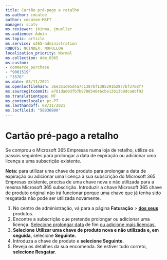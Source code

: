 ```yaml
---
title: Cartão pré-pago a retalho
ms.author: cmcatee
author: cmcatee-MSFT
manager: scotv
ms.reviewer: jkinma, jmueller
ms.audience: Admin
ms.topic: article
ms.service: o365-administration
ROBOTS: NOINDEX, NOFOLLOW
localization_priority: Normal
ms.collection: Adm_O365
ms.custom:
- commerce_purchase
- "9001519"
- "3576"
ms.date: 08/11/2021
ms.openlocfilehash: 36e351d95d4a7c1387bf1385291b2977bf3768f7
ms.sourcegitcommit: e781da003fb7b878854846cbe12b13b9dca8df92
ms.translationtype: MT
ms.contentlocale: pt-PT
ms.lasthandoff: 08/31/2021
ms.locfileid: "58836800"
---
```

# <a name="retail-prepaid-card"></a>Cartão pré-pago a retalho

Se comprou o Microsoft 365 Empresas numa loja de retalho, utilize os passos seguintes para prolongar a data de expiração ou adicionar uma licença a uma subscrição existente.

**Nota:** para utilizar uma chave de produto para prolongar a data de expiração ou adicionar uma licença à sua subscrição do Microsoft 365 Empresas existente, precisa de uma chave nova e não utilizada para a mesma Microsoft 365 subscrição. Introduzir a chave Microsoft 365 chave de produto original não irá funcionar porque uma chave que já tenha sido resgatada não pode ser utilizada novamente.

1. No centro de administração, vá para a página **Faturação**  >  **[dos seus](https://go.microsoft.com/fwlink/p/?linkid=842054)** produtos.
2. Encontre a subscrição que pretende prolongar ou adicionar uma licença. [Selecione prolongar data](https://go.microsoft.com/fwlink/p/?linkid=842054) de fim [ou adicione mais licenças.](https://go.microsoft.com/fwlink/p/?linkid=842054)
3. **Selecione Utilizar uma chave de produto nova e não utilizada e, em seguida,** selecione **Seguinte.**
4. Introduza a chave de produto e **selecione Seguinte.**
5. Reveja os detalhes da sua encomenda. Se estiver tudo correto, **selecione Resgatar**.